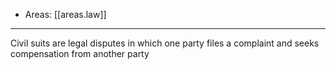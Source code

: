 
- Areas: [[areas.law]]

---

Civil suits are legal disputes in which one party files a complaint and seeks compensation from another party
